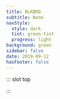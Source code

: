 ```yaml
---
title: BLKBRD
subtitle: None
navStyle:
  style: dark
  tint: green-tint
  progress: light
background: green
sidebar: false
date: 2019-09-12
hasFooter: false
---
```


::: slot top

:::

<Loader current="BLKBRD"/>

<Content-ImageFrames-MainImageSection padding="is-large" imageClass="is-16by9" url="/images/play/blkbrd/context.jpg" alt="Nova showreel" :aside="true" rag="rag-6" :iframe="false">

<template slot="content">

## BLKBRD

<p class="subtitle" style="padding-right: 3em;">
  A messaging app which explores the possibility of public clients in static locations.
</p>

Smartphones and messaging apps are by definition mobile. But I began to wonder if messages could gain additional meaning if it was possible to display them on shared client devices with known locations. I imagined a number of use cases, for example in a family home, where a device in the kitchen could display messages to be seen by snack-seeking children when they return from school. Similarly an elderly non-tech-savvy relative could receive (and perhaps send) text messages from their grandchildren (which they greatly prefer to phone calls) on a device set up beside the landline.

I prototyped the idea using the [Ionic Framework](https://ionicframework.com/) and [Google Firebase](https://firebase.google.com/). Due to the flexibility of webview-based Ionic, I was able to install it as an app on several static clients and widely distribute the URL to friends and family. The data model was inspired by Slack, with 'channels' hosting conversations. Each channel usually has an associated static client device. [BLKBRD](http://bit.ly/blkbrdapp) is free to use and available to try.

</template>

<template slot="aside">

<figure class="image parent-loading is-9by16">
  <iframe class="lazyload" data-src="https://player.vimeo.com/video/293190729" frameborder="0" webkitallowfullscreen mozallowfullscreen allowfullscreen></iframe>
</figure>

<!-- <figcaption>

Useability testing a high fidelity iteration with children.

</figcaption> -->

</template>


</Content-ImageFrames-MainImageSection>